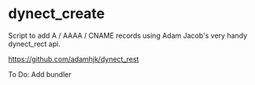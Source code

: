 dynect_create
=============

Script to add A / AAAA / CNAME records using Adam Jacob's
very handy dynect_rect api. 

https://github.com/adamhjk/dynect_rest

To Do: Add bundler

